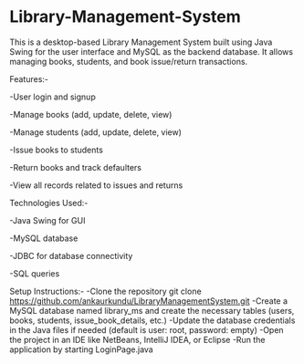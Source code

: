 # Library-Management-System

This is a desktop-based Library Management System built using Java Swing for the user interface and MySQL as the backend database. It allows managing books, students, and book issue/return transactions.

Features:-

-User login and signup

-Manage books (add, update, delete, view)

-Manage students (add, update, delete, view)

-Issue books to students

-Return books and track defaulters

-View all records related to issues and returns


Technologies Used:-

-Java Swing for GUI

-MySQL database

-JDBC for database connectivity

-SQL queries 

Setup Instructions:-
-Clone the repository
git clone https://github.com/ankaurkundu/LibraryManagementSystem.git
-Create a MySQL database named library_ms and create the necessary tables (users, books, students, issue_book_details, etc.)
-Update the database credentials in the Java files if needed (default is user: root, password: empty)
-Open the project in an IDE like NetBeans, IntelliJ IDEA, or Eclipse
-Run the application by starting LoginPage.java
